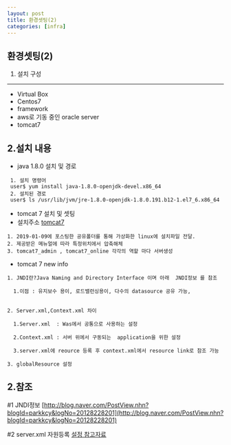 ```yaml
---
layout: post
title: 환경셋팅(2)
categories: [infra]
---
```


환경셋팅(2)
--- 
1. 설치 구성
---
- Virtual Box
- Centos7
- framework
- aws로 기동 중인 oracle server
- tomcat7

2.설치 내용 
---
- java 1.8.0 설치 및 경로

```
 1. 설치 명령어
 user$ yum install java-1.8.0-openjdk-devel.x86_64
 2. 설치된 경로
 user$ ls /usr/lib/jvm/jre-1.8.0-openjdk-1.8.0.191.b12-1.el7_6.x86_64
 ```

- tomcat 7 설치 및 셋팅
- 설치주소 [tomcat7](https://tomcat.apache.org/download-70.cgi)

```
1. 2019-01-09에 포스팅한 공유폴더를 통해 가상화한 linux에 설치파일 전달.
2. 제공받은 메뉴얼에 따라 특정위치에서 압축해체
3. tomcat7_admin , tomcat7_online 각각의 역할 마다 서버생성
```
- tomcat 7 new info

```
1. JNDI란?Java Naming and Directory Interface 이며 아래  JNDI정보 를 참조

  1.이점 : 유지보수 용이, 로드밸런싱용이, 다수의 datasource 공유 가능,
  
  
2. Server.xml,Context.xml 차이
  
  1.Server.xml	: Was에서 공통으로 사용하는 설정 
  
  2.Context.xml : 서버 위에서 구동되는  application을 위한 설정
  
  3.server.xml에 reource 등록 후 context.xml에서 resource link로 참조 가능
  
3. globalResource 설정
```

2.참조 
---

#1 JNDI정보
[http://blog.naver.com/PostView.nhn?blogId=parkkcy&logNo=20128228201](http://blog.naver.com/PostView.nhn?blogId=parkkcy&logNo=20128228201)

#2 server.xml 자원등록
[설정 참고자료](https://github.com/Wonjune/DatasourceServlet/wiki/3.-Tomcat-%EC%84%9C%EB%B2%84%EC%9D%98-DataSource-%EC%82%AC%EC%9A%A9%ED%95%98%EA%B8%B0)